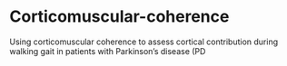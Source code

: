 # Corticomuscular-coherence
Using corticomuscular coherence to assess cortical contribution during walking gait in patients with Parkinson’s disease (PD
